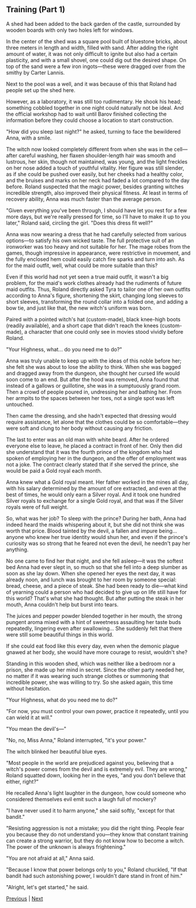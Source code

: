 ## Training (Part 1)
A shed had been added to the back garden of the castle, surrounded by wooden boards with only two holes left for windows.



In the center of the shed was a square pool built of bluestone bricks, about three meters in length and width, filled with sand. After adding the right amount of water, it was not only difficult to ignite but also had a certain plasticity, and with a small shovel, one could dig out the desired shape. On top of the sand were a few iron ingots—these were dragged over from the smithy by Carter Lannis.



Next to the pool was a well, and it was because of this that Roland had people set up the shed here.



However, as a laboratory, it was still too rudimentary. He shook his head; something cobbled together in one night could naturally not be ideal. And the official workshop had to wait until Barov finished collecting the information before they could choose a location to start construction.



"How did you sleep last night?" he asked, turning to face the bewildered Anna, with a smile.



The witch now looked completely different from when she was in the cell—after careful washing, her flaxen shoulder-length hair was smooth and lustrous, her skin, though not maintained, was young, and the light freckles on her nose added a touch of youthful vitality. Her figure was still slender, as if she could be pushed over easily, but her cheeks had a healthy color, and the bruises and marks on her neck had faded a lot compared to the day before. Roland suspected that the magic power, besides granting witches incredible strength, also improved their physical fitness. At least in terms of recovery ability, Anna was much faster than the average person.



"Given everything you've been through, I should have let you rest for a few more days, but we're really pressed for time, so I'll have to make it up to you later," Roland said, circling the girl. "Does this dress fit well?"



Anna was now wearing a dress that he had carefully selected from various options—to satisfy his own wicked taste. The full protective suit of an ironworker was too heavy and not suitable for her. The mage robes from the games, though impressive in appearance, were restrictive in movement, and the fully enclosed hem could easily catch fire sparks and turn into ash. As for the maid outfit, well, what could be more suitable than this?



Even if this world had not yet seen a true maid outfit, it wasn't a big problem, for the maid's work clothes already had the rudiments of future maid outfits. Thus, Roland directly asked Tyra to tailor one of her own outfits according to Anna's figure, shortening the skirt, changing long sleeves to short sleeves, transforming the round collar into a folded one, and adding a bow tie, and just like that, the new witch's uniform was born.

Paired with a pointed witch's hat (custom-made), black knee-high boots (readily available), and a short cape that didn't reach the knees (custom-made), a character that one could only see in movies stood vividly before Roland.

"Your Highness, what... do you need me to do?"

Anna was truly unable to keep up with the ideas of this noble before her; she felt she was about to lose the ability to think. When she was bagged and dragged away from the dungeon, she thought her cursed life would soon come to an end. But after the hood was removed, Anna found that instead of a gallows or guillotine, she was in a sumptuously grand room. Then a crowd of people poured in, undressing her and bathing her. From her armpits to the spaces between her toes, not a single spot was left untouched.

Then came the dressing, and she hadn't expected that dressing would require assistance, let alone that the clothes could be so comfortable—they were soft and clung to her body without causing any friction.

The last to enter was an old man with white beard. After he ordered everyone else to leave, he placed a contract in front of her. Only then did she understand that it was the fourth prince of the kingdom who had spoken of employing her in the dungeon, and the offer of employment was not a joke. The contract clearly stated that if she served the prince, she would be paid a Gold royal each month.

Anna knew what a Gold royal meant. Her father worked in the mines all day, with his salary determined by the amount of ore extracted, and even at the best of times, he would only earn a Silver royal. And it took one hundred Silver royals to exchange for a single Gold royal, and that was if the Silver royals were of full weight.

So, what was her job? To sleep with the prince? During her bath, Anna had indeed heard the maids whispering about it, but she did not think she was worth that price. Blood tainted by the devil, a fallen and impure being... anyone who knew her true identity would shun her, and even if the prince's curiosity was so strong that he feared not even the devil, he needn't pay her anything.

No one came to find her that night, and she fell asleep—it was the softest bed Anna had ever slept in, so much so that she fell into a deep slumber as soon as she lay down. When she opened her eyes the next day, it was already noon, and lunch was brought to her room by someone special: bread, cheese, and a piece of steak. She had been ready to die—what kind of yearning could a person who had decided to give up on life still have for this world? That's what she had thought. But after putting the steak in her mouth, Anna couldn't help but burst into tears.



The juices and pepper powder blended together in her mouth, the strong pungent aroma mixed with a hint of sweetness assaulting her taste buds repeatedly, lingering even after swallowing... She suddenly felt that there were still some beautiful things in this world.



If she could eat food like this every day, even when the demonic plague gnawed at her body, she would have more courage to resist, wouldn't she?



Standing in this wooden shed, which was neither like a bedroom nor a prison, she made up her mind in secret. Since the other party needed her, no matter if it was wearing such strange clothes or summoning that incredible power, she was willing to try. So she asked again, this time without hesitation.



"Your Highness, what do you need me to do?"



"For now, you must control your own power, practice it repeatedly, until you can wield it at will."



"You mean the devil's—"



"No, no, Miss Anna," Roland interrupted, "it's your power."



The witch blinked her beautiful blue eyes.



"Most people in the world are prejudiced against you, believing that a witch's power comes from the devil and is extremely evil. They are wrong," Roland squatted down, looking her in the eyes, "and you don't believe that either, right?"



He recalled Anna's light laughter in the dungeon, how could someone who considered themselves evil emit such a laugh full of mockery?

"I have never used it to harm anyone," she said softly, "except for that bandit."

"Resisting aggression is not a mistake; you did the right thing. People fear you because they do not understand you—they know that constant training can create a strong warrior, but they do not know how to become a witch. The power of the unknown is always frightening."

"You are not afraid at all," Anna said.

"Because I know that power belongs only to you," Roland chuckled, "If that bandit had such astonishing power, I wouldn't dare stand in front of him."

"Alright, let's get started," he said.





[Previous](CH0005.md) | [Next](CH0007.md)

